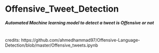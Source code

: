 <h1>Offensive_Tweet_Detection</h1>
<h5>Automated Machine learning model to detect a tweet is Offensive or not </h5><br>
credits: https://github.com/ahmedhammad97/Offensive-Language-Detection/blob/master/Offensive_tweets.ipynb
